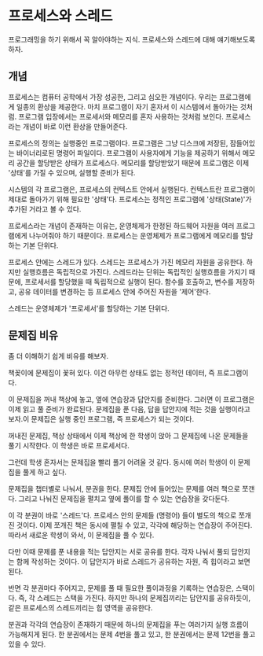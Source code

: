 # 프로세스와 스레드

프로그래밍을 하기 위해서 꼭 알아야하는 지식. 프로세스와 스레드에 대해 얘기해보도록 하자.

## 개념

프로세스는 컴퓨터 공학에서 가장 성공한, 그리고 심오한 개념이다. 우리는 프로그램에게 일종의 환상을 제공한다. 마치 프로그램이 자기 혼자서 이 시스템에서 돌아가는 것처럼. 프로그램 입장에서는 프로세서와 메모리를 혼자 사용하는 것처럼 보인다. 프로세스라는 개념이 바로 이런 환상을 만들어준다.

프로세스의 정의는 실행중인 프로그램이다. 프로그램은 그냥 디스크에 저장된, 잠들어있는 바이너리로된 명령어 파일이다. 프로그램이 사용자에게 기능을 제공하기 위해서 메모리 공간을 할당받은 상태가 프로세스다. 메모리를 할당받았기 때문에 프로그램은 이제 '상태'를 가질 수 있으며, 실행할 준비가 된다.

시스템의 각 프로그램은, 프로세스의 컨텍스트 안에서 실행된다. 컨텍스트란 프로그램이 제대로 돌아가기 위해 필요한 '상태'다. 프로세스는 정적인 프로그램에 '상태(State)'가 추가된 거라고 볼 수 있다.

프로세스라는 개념이 존재하는 이유는, 운영체제가 한정된 하드웨어 자원을 여러 프로그램에게 나누어줘야 하기 때문이다. 프로세스는 운영체제가 프로그램에게 메모리를 할당하는 기본 단위다.

프로세스 안에는 스레드가 있다. 스레드는 프로세스가 가진 메모리 자원을 공유한다. 하지만 실행흐름은 독립적으로 가진다. 스레드라는 단위는 독립적인 실행흐름을 가지기 때문에, 프로세서를 할당했을 때 독립적으로 실행이 된다. 함수를 호출하고, 변수를 저장하고, 공유 데이터를 변경하는 등 프로세스 안에 주어진 자원을 '제어'한다.

스레드는 운영체제가 '프로세서'를 할당하는 기본 단위다.

## 문제집 비유

좀 더 이해하기 쉽게 비유를 해보자. 

책꽂이에 문제집이 꽃혀 있다. 이건 아무런 상태도 없는 정적인 데이터, 즉 프로그램이다.

이 문제집을 꺼내 책상에 놓고, 옆에 연습장과 답안지를 준비한다. 그러면 이 프로그램은 이제 읽고 풀 준비가 완료된다. 문제집을 푼 다음, 답을 답안지에 적는 것을 실행이라고 보자.이 문제집은 실행 중인 프로그램, 즉 프로세스가 되는 것이다.

꺼내진 문제집, 책상 상태에서 이제 책상에 한 학생이 앉아 그 문제집에 나온 문제들을 풀기 시작한다. 이 학생은 바로 프로세서다. 

그런데 학생 혼자서는 문제집을 빨리 풀기 어려울 것 같다. 동시에 여러 학생이 이 문제집을 풀게 하고 싶다.

문제집을 챕터별로 나눠서, 분권을 한다. 문제집 안에 들어있는 문제를 여러 책으로 쪼갠다. 그리고 나눠진 문제집을 펼치고 옆에 풀이를 할 수 있는 연습장을 갖다둔다. 

이 각 분권이 바로 '스레드'다. 프로세스 안의 문제들 (명령어) 들이 별도의 책으로 쪼개진 것이다. 이제 쪼개진 책은 동시에 펼칠 수 있고, 각각에 해당하는 연습장이 주어진다. 따라서 새로운 학생이 와서, 이 문제집을 풀 수 있다.

다만 이때 문제를 푼 내용을 적는 답안지는 서로 공유를 한다. 각자 나눠서 풀되 답안지는 함께 작성하는 것이다. 이 답안지가 바로 스레드가 공유하는 자원, 즉 힙이라고 보면 된다. 

반면 각 분권마다 주어지고, 문제를 풀 때 필요한 풀이과정을 기록하는 연습장은, 스택이다. 즉, 각 스레드는 스택을 가진다. 하지만 하나의 문제집끼리는 답안지를 공유하듯이, 같은 프로세스의 스레드끼리는 힙 영역을 공유한다.

분권과 각각의 연습장이 존재하기 때문에 하나의 문제집을 푸는 여러가지 실행 흐름이 가능해지게 된다. 한 분권에서는 문제 4번을 풀고 있고, 한 분권에서는 문제 12번을 풀고 있을 수 있다.
